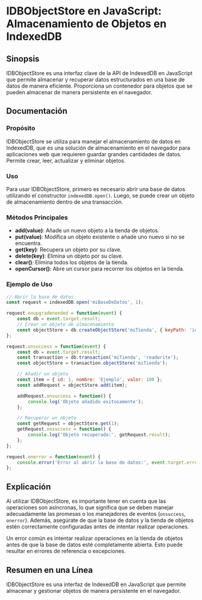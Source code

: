 <!--
Meta Description: # IDBObjectStore en JavaScript: Almacenamiento de Objetos en IndexedDB ## Sinopsis IDBObjectStore es una interfaz clave de la API de IndexedDB en Java...
Meta Keywords: que, objeto, objetos, datos, const
-->

# IDBObjectStore en JavaScript: Almacenamiento de Objetos en IndexedDB

## Sinopsis
IDBObjectStore es una interfaz clave de la API de IndexedDB en JavaScript que permite almacenar y recuperar datos estructurados en una base de datos de manera eficiente. Proporciona un contenedor para objetos que se pueden almacenar de manera persistente en el navegador.

## Documentación

### Propósito
IDBObjectStore se utiliza para manejar el almacenamiento de datos en IndexedDB, que es una solución de almacenamiento en el navegador para aplicaciones web que requieren guardar grandes cantidades de datos. Permite crear, leer, actualizar y eliminar objetos.

### Uso
Para usar IDBObjectStore, primero es necesario abrir una base de datos utilizando el constructor `indexedDB.open()`. Luego, se puede crear un objeto de almacenamiento dentro de una transacción.

### Métodos Principales
- **add(value)**: Añade un nuevo objeto a la tienda de objetos.
- **put(value)**: Modifica un objeto existente o añade uno nuevo si no se encuentra.
- **get(key)**: Recupera un objeto por su clave.
- **delete(key)**: Elimina un objeto por su clave.
- **clear()**: Elimina todos los objetos de la tienda.
- **openCursor()**: Abre un cursor para recorrer los objetos en la tienda.

### Ejemplo de Uso
```javascript
// Abrir la base de datos
const request = indexedDB.open('miBaseDeDatos', 1);

request.onupgradeneeded = function(event) {
    const db = event.target.result;
    // Crear un objeto de almacenamiento
    const objectStore = db.createObjectStore('miTienda', { keyPath: 'id' });
};

request.onsuccess = function(event) {
    const db = event.target.result;
    const transaction = db.transaction('miTienda', 'readwrite');
    const objectStore = transaction.objectStore('miTienda');

    // Añadir un objeto
    const item = { id: 1, nombre: 'Ejemplo', valor: 100 };
    const addRequest = objectStore.add(item);

    addRequest.onsuccess = function() {
        console.log('Objeto añadido exitosamente');
    };

    // Recuperar un objeto
    const getRequest = objectStore.get(1);
    getRequest.onsuccess = function() {
        console.log('Objeto recuperado:', getRequest.result);
    };
};

request.onerror = function(event) {
    console.error('Error al abrir la base de datos:', event.target.error);
};
```

## Explicación
Al utilizar IDBObjectStore, es importante tener en cuenta que las operaciones son asíncronas, lo que significa que se deben manejar adecuadamente las promesas o los manejadores de eventos (`onsuccess`, `onerror`). Además, asegúrate de que la base de datos y la tienda de objetos estén correctamente configuradas antes de intentar realizar operaciones.

Un error común es intentar realizar operaciones en la tienda de objetos antes de que la base de datos esté completamente abierta. Esto puede resultar en errores de referencia o excepciones.

## Resumen en una Línea
IDBObjectStore es una interfaz de IndexedDB en JavaScript que permite almacenar y gestionar objetos de manera persistente en el navegador.